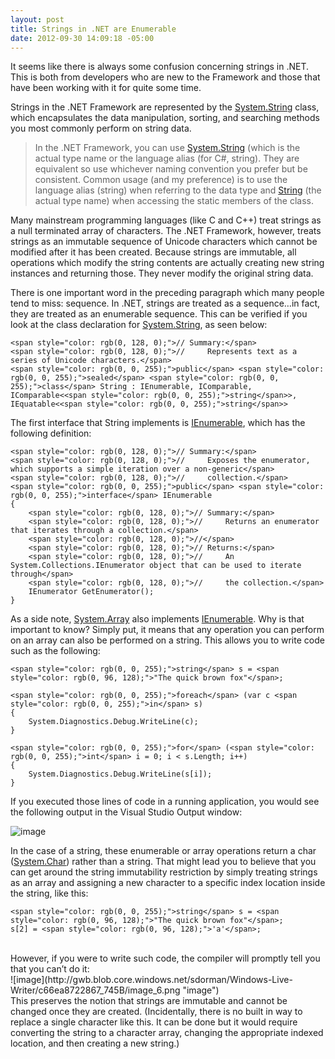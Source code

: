 ```yaml
---
layout: post
title: Strings in .NET are Enumerable
date: 2012-09-30 14:09:18 -05:00
---
```


It seems like there is always some confusion concerning strings in .NET. This is both from developers who are new to the Framework and those that have been working with it for quite some time.

Strings in the .NET Framework are represented by the [System.String](http://msdn.microsoft.com/en-us/library/system.string.aspx) class, which encapsulates the data manipulation, sorting, and searching methods you most commonly perform on string data.

> In the .NET Framework, you can use [System.String](http://msdn.microsoft.com/en-us/library/system.string.aspx) (which is the actual type name or the language alias (for C#, string). They are equivalent so use whichever naming convention you prefer but be consistent. Common usage (and my preference) is to use the language alias (string) when referring to the data type and [String](http://msdn.microsoft.com/en-us/library/system.string.aspx) (the actual type name) when accessing the static members of the class.

Many mainstream programming languages (like C and C++) treat strings as a null terminated array of characters. The .NET Framework, however, treats strings as an immutable sequence of Unicode characters which cannot be modified after it has been created. Because strings are immutable, all operations which modify the string contents are actually creating new string instances and returning those. They never modify the original string data.

There is one important word in the preceding paragraph which many people tend to miss: sequence. In .NET, strings are treated as a sequence…in fact, they are treated as an enumerable sequence. This can be verified if you look at the class declaration for [System.String](http://msdn.microsoft.com/en-us/library/system.string.aspx), as seen below:
  <div id="codeSnippetWrapper">   

```
<span style="color: rgb(0, 128, 0);">// Summary:</span>  
<span style="color: rgb(0, 128, 0);">//     Represents text as a series of Unicode characters.</span>  
<span style="color: rgb(0, 0, 255);">public</span> <span style="color: rgb(0, 0, 255);">sealed</span> <span style="color: rgb(0, 0, 255);">class</span> String : IEnumerable, IComparable, IComparable<<span style="color: rgb(0, 0, 255);">string</span>>, IEquatable<<span style="color: rgb(0, 0, 255);">string</span>>
```

</div>



The first interface that String implements is [IEnumerable](http://msdn.microsoft.com/en-us/library/system.collections.ienumerable.aspx), which has the following definition:


<div id="codeSnippetWrapper">
  

```
<span style="color: rgb(0, 128, 0);">// Summary:</span>  
<span style="color: rgb(0, 128, 0);">//     Exposes the enumerator, which supports a simple iteration over a non-generic</span>  
<span style="color: rgb(0, 128, 0);">//     collection.</span>  
<span style="color: rgb(0, 0, 255);">public</span> <span style="color: rgb(0, 0, 255);">interface</span> IEnumerable  
{  
    <span style="color: rgb(0, 128, 0);">// Summary:</span>  
    <span style="color: rgb(0, 128, 0);">//     Returns an enumerator that iterates through a collection.</span>  
    <span style="color: rgb(0, 128, 0);">//</span>  
    <span style="color: rgb(0, 128, 0);">// Returns:</span>  
    <span style="color: rgb(0, 128, 0);">//     An System.Collections.IEnumerator object that can be used to iterate through</span>  
    <span style="color: rgb(0, 128, 0);">//     the collection.</span>  
    IEnumerator GetEnumerator();  
}
```

</div>



As a side note, [System.Array](http://msdn.microsoft.com/en-us/library/system.array.aspx) also implements [IEnumerable](http://msdn.microsoft.com/en-us/library/system.collections.ienumerable.aspx). Why is that important to know? Simply put, it means that any operation you can perform on an array can also be performed on a string. This allows you to write code such as the following:


<div id="codeSnippetWrapper">
  

```
<span style="color: rgb(0, 0, 255);">string</span> s = <span style="color: rgb(0, 96, 128);">"The quick brown fox"</span>;  

<span style="color: rgb(0, 0, 255);">foreach</span> (var c <span style="color: rgb(0, 0, 255);">in</span> s)  
{  
    System.Diagnostics.Debug.WriteLine(c);  
}  

<span style="color: rgb(0, 0, 255);">for</span> (<span style="color: rgb(0, 0, 255);">int</span> i = 0; i < s.Length; i++)  
{  
    System.Diagnostics.Debug.WriteLine(s[i]);  
}  

```

</div>



If you executed those lines of code in a running application, you would see the following output in the Visual Studio Output window:

![image](http://gwb.blob.core.windows.net/sdorman/Windows-Live-Writer/c66ea8722867_745B/image_3.png "image")

In the case of a string, these enumerable or array operations return a char ([System.Char](http://msdn.microsoft.com/en-us/library/system.char.aspx)) rather than a string. That might lead you to believe that you can get around the string immutability restriction by simply treating strings as an array and assigning a new character to a specific index location inside the string, like this:


<div>
  

```
<span style="color: rgb(0, 0, 255);">string</span> s = <span style="color: rgb(0, 96, 128);">"The quick brown fox"</span>;  
s[2] = <span style="color: rgb(0, 96, 128);">'a'</span>;
```

</div>

<div> </div>

<div>However, if you were to write such code, the compiler will promptly tell you that you can’t do it:</div>

<div>![image](http://gwb.blob.core.windows.net/sdorman/Windows-Live-Writer/c66ea8722867_745B/image_6.png "image")</div>

<div>This preserves the notion that strings are immutable and cannot be changed once they are created. (Incidentally, there is no built in way to replace a single character like this. It can be done but it would require converting the string to a character array, changing the appropriate indexed location, and then creating a new string.)</div>
